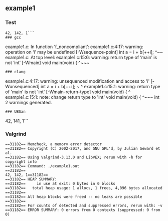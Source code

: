 ## example1
### Test
```
42, 142, 1```
### gcc
```
example1.c: In function ‘f_noncompliant’:
example1.c:4:17: warning: operation on ‘i’ may be undefined [-Wsequence-point]
   int a = i + b[++i];
                 ^~~
example1.c: At top level:
example1.c:15:6: warning: return type of ‘main’ is not ‘int’ [-Wmain]
 void main(void) {
      ^~~~
```
### clang
```
example1.c:4:17: warning: unsequenced modification and access to 'i' [-Wunsequenced]
  int a = i + b[++i];
          ~     ^
example1.c:15:1: warning: return type of 'main' is not 'int' [-Wmain-return-type]
void main(void) {
^
example1.c:15:1: note: change return type to 'int'
void main(void) {
^~~~
int
2 warnings generated.
```
### UBSan
```
42, 141, 1```
### Valgrind
```
==31182== Memcheck, a memory error detector
==31182== Copyright (C) 2002-2017, and GNU GPL'd, by Julian Seward et al.
==31182== Using Valgrind-3.13.0 and LibVEX; rerun with -h for copyright info
==31182== Command: ./example1.out
==31182== 
42, 142, 1==31182== 
==31182== HEAP SUMMARY:
==31182==     in use at exit: 0 bytes in 0 blocks
==31182==   total heap usage: 1 allocs, 1 frees, 4,096 bytes allocated
==31182== 
==31182== All heap blocks were freed -- no leaks are possible
==31182== 
==31182== For counts of detected and suppressed errors, rerun with: -v
==31182== ERROR SUMMARY: 0 errors from 0 contexts (suppressed: 0 from 0)
```
